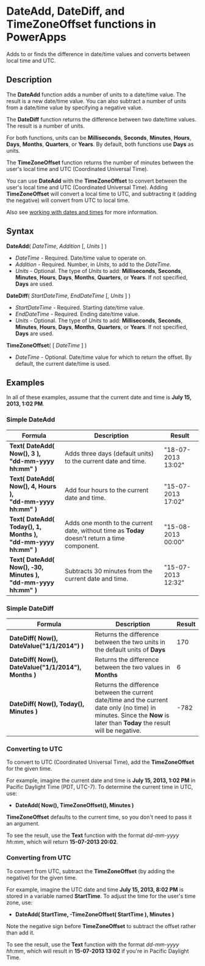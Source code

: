 <properties
	pageTitle="DateAdd, DateDiff, and TimeZoneOffset functions | Microsoft PowerApps"
	description="Reference information, including syntax and examples, for the DateAdd, DateDiff, and TimeZoneOffset functions in PowerApps"
	services=""
	suite="powerapps"
	documentationCenter="na"
	authors="gregli-msft"
	manager="anneta"
	editor=""
	tags=""/>

<tags
   ms.service="powerapps"
   ms.devlang="na"
   ms.topic="article"
   ms.tgt_pltfrm="na"
   ms.workload="na"
   ms.date="05/23/2017"
   ms.author="gregli"/>

# DateAdd, DateDiff, and TimeZoneOffset functions in PowerApps #

Adds to or finds the difference in date/time values and converts between local time and UTC.

## Description ##

The **DateAdd** function adds a number of units to a date/time value. The result is a new date/time value. You can also subtract a number of units from a date/time value by specifying a negative value.

The **DateDiff** function returns the difference between two date/time values. The result is a number of units.

For both functions, units can be **Milliseconds**, **Seconds**, **Minutes**, **Hours**, **Days**, **Months**, **Quarters**, or **Years**.  By default, both functions use **Days** as units.

The **TimeZoneOffset** function returns the number of minutes between the user's local time and UTC (Coordinated Universal Time).   

You can use **DateAdd** with the **TimeZoneOffset** to convert between the user's local time and UTC (Coordinated Universal Time).  Adding **TimeZoneOffset** will convert a local time to UTC, and subtracting it (adding the negative) will convert from UTC to local time.

Also see [working with dates and times](../show-text-dates-times.md) for more information.

## Syntax ##

**DateAdd**( *DateTime*, *Addition* [, *Units* ] )

- *DateTime* - Required. Date/time value to operate on.
- *Addition* - Required. Number, in *Units*, to add to the *DateTime*.
- *Units* - Optional. The type of *Units* to add: **Milliseconds**, **Seconds**, **Minutes**, **Hours**, **Days**, **Months**, **Quarters**, or **Years**.  If not specified, **Days** are used.

**DateDiff**( *StartDateTime*, *EndDateTime* [, *Units* ] )

- *StartDateTime* - Required. Starting date/time value.
- *EndDateTime* - Required. Ending date/time value.
- *Units* - Optional. The type of *Units* to add: **Milliseconds**, **Seconds**, **Minutes**, **Hours**, **Days**, **Months**, **Quarters**, or **Years**.  If not specified, **Days** are used.

**TimeZoneOffset**( [ *DateTime* ] )

- *DateTime* - Optional.  Date/time value for which to return the offset.  By default, the current date/time is used.

## Examples ##
In all of these examples, assume that the current date and time is **July 15, 2013, 1:02 PM**.

### Simple DateAdd ###

| Formula | Description | Result |
|---------|-------------|--------|
| **Text( DateAdd( Now(), 3 ),<br>"dd-mm-yyyy hh:mm" )** | Adds three days (default units) to the current date and time. | "18-07-2013 13:02" |
| **Text( DateAdd( Now(), 4, Hours ),<br>"dd-mm-yyyy hh:mm" )** | Add four hours to the current date and time. | "15-07-2013 17:02" |  
| **Text( DateAdd( Today(), 1, Months ),<br>"dd-mm-yyyy hh:mm" )** | Adds one month to the current date, without time as **Today** doesn't return a time component. | "15-08-2013 00:00" |
| **Text( DateAdd( Now(), &#8209;30, Minutes ),<br>"dd-mm-yyyy hh:mm" )** | Subtracts 30 minutes from the current date and time. | "15-07-2013 12:32" |

### Simple DateDiff ###

| Formula | Description | Result |
|---------|-------------|--------|
| **DateDiff( Now(), DateValue("1/1/2014") )** | Returns the difference between the two units in the default units of **Days** | 170 |
| **DateDiff( Now(), DateValue("1/1/2014"), Months )** | Returns the difference between the two values in **Months** | 6 |
| **DateDiff( Now(), Today(), Minutes )** | Returns the difference between the current date/time and the current date only (no time) in minutes.  Since the **Now** is later than **Today** the result will be negative.  | -782 |

### Converting to UTC ###
To convert to UTC (Coordinated Universal Time), add the **TimeZoneOffset** for the given time.  

For example, imagine the current date and time is **July 15, 2013, 1:02 PM** in Pacific Daylight Time (PDT, UTC-7).  To determine the current time in UTC, use:

- **DateAdd( Now(), TimeZoneOffset(), Minutes )**

**TimeZoneOffset** defaults to the current time, so you don't need to pass it an argument.

To see the result, use the **Text** function with the format *dd-mm-yyyy hh:mm*, which will return **15-07-2013 20:02**.

### Converting from UTC ###
To convert from UTC, subtract the **TimeZoneOffset** (by adding the negative) for the given time.

For example, imagine the UTC date and time **July 15, 2013, 8:02 PM** is stored in a variable named **StartTime**. To adjust the time for the user's time zone, use:

- **DateAdd( StartTime, -TimeZoneOffset( StartTime ), Minutes )**

Note the negative sign before **TimeZoneOffset** to subtract the offset rather than add it.

To see the result, use the **Text** function with the format *dd-mm-yyyy hh:mm*, which will result in **15-07-2013 13:02** if you're in Pacific Daylight Time.
